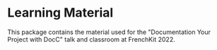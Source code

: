 # Learning Material

This package contains the material used for the "Documentation Your Project with DocC" talk and classroom at FrenchKit 2022.

